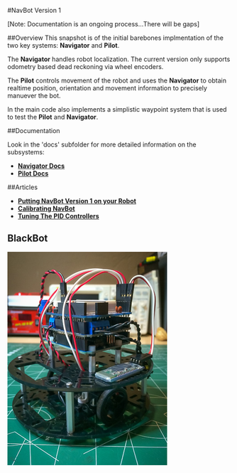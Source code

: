 #NavBot Version 1

[Note: Documentation is an ongoing process...There will be gaps]

##Overview
This snapshot is of the initial barebones implmentation of the two key systems: **Navigator** and **Pilot**.

The **Navigator** handles robot localization. The current version only supports odometry based dead reckoning via wheel encoders.

The **Pilot** controls movement of the robot and uses the **Navigator** to obtain realtime position, orientation and movement information to precisely manuever the bot.

In the main code also implements a simplistic waypoint system that is used to test the **Pilot** and **Navigator**. 

##Documentation

Look in the 'docs' subfolder for more detailed information on the subsystems:

  * [**Navigator Docs**](docs/Navigator.md)
  * [**Pilot Docs**](docs/Pilot.md)

##Articles
  * [**Putting NavBot Version 1 on your Robot**](http://solderspot.wordpress.com/2014/05/23/navbot-version-1)  
  * [**Calibrating NavBot**](derspot.wordpress.com/2014/05/23/navbot-calibration)  
  * [**Tuning The PID Controllers**](http://solderspot.wordpress.com/2014/05/22/navbot-tuning-the-pid-controllers)  
  
## BlackBot

![image](BlackBot.jpg)
